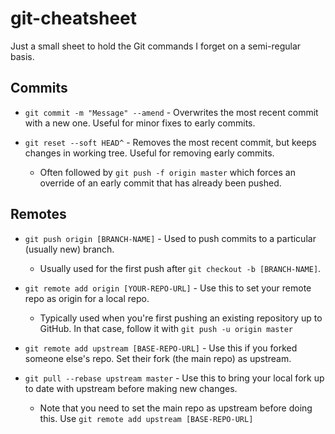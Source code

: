 # git-cheatsheet

Just a small sheet to hold the Git commands I forget on a semi-regular basis.

## Commits

- `git commit -m "Message" --amend` - Overwrites the most recent commit with a new one. Useful for minor fixes to early commits.

- `git reset --soft HEAD^` - Removes the most recent commit, but keeps changes in working tree. Useful for removing early commits.

    - Often followed by `git push -f origin master` which forces an override of an early commit that has already been pushed.

## Remotes

- `git push origin [BRANCH-NAME]` - Used to push commits to a particular (usually new) branch.

    - Usually used for the first push after `git checkout -b [BRANCH-NAME]`.

- `git remote add origin [YOUR-REPO-URL]` - Use this to set your remote repo as origin for a local repo.

    - Typically used when you're first pushing an existing repository up to GitHub. In that case, follow it with `git push -u origin master`

- `git remote add upstream [BASE-REPO-URL]` - Use this if you forked someone else's repo. Set their fork (the main repo) as upstream.

- `git pull --rebase upstream master` - Use this to bring your local fork up to date with upstream before making new changes.

    - Note that you need to set the main repo as upstream before doing this. Use `git remote add upstream [BASE-REPO-URL]`

